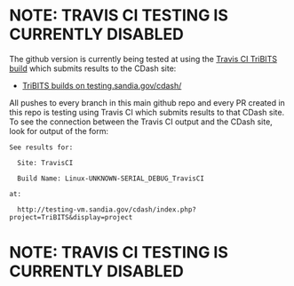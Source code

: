 # NOTE: TRAVIS CI TESTING IS CURRENTLY DISABLED

The github version is currently being tested at using the [Travis CI TriBITS build](https://travis-ci.org/TriBITSPub/TriBITS) which submits results to the CDash site:

* [TriBITS builds on testing.sandia.gov/cdash/](https://testing.sandia.gov/cdash/index.php?project=TriBITS&display=project&filtercount=1&showfilters=1&field1=buildstarttime&compare1=83&value1=2%20weeks%20ago)

All pushes to every branch in this main github repo and every PR created in this repo is testing using Travis CI which submits results to that CDash site.  To see the connection between the Travis CI output and the CDash site, look for output of the form:

```
See results for:

  Site: TravisCI

  Build Name: Linux-UNKNOWN-SERIAL_DEBUG_TravisCI

at:

  http://testing-vm.sandia.gov/cdash/index.php?project=TriBITS&display=project
```

# NOTE: TRAVIS CI TESTING IS CURRENTLY DISABLED
